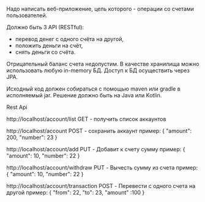 Надо написать веб-приложение, цель которого - операции со счетами пользователей.

Должно быть 3 API (RESTful):
 - перевод денег с одного счёта на другой, 
 - положить деньги на счёт, 
 - снять деньги со счёта. 

Отрицательный баланс счета недопустим.
В качестве хранилища можно использовать любую in-memory БД. 
Доступ к БД осуществить через JPA.

Исходный код должен собираться с помощью maven или gradle в исполняемый jar. 
Решение должно быть на Java или Kotlin. 


Rest Api

http://localhost/account/list GET - получить список аккаунтов

http://localhost/account POST - сохранить аккаунт пример: 
{
    "amount": 200,
    "number": 23
}

http://localhost/account/add PUT - Добавит к счету сумму пример:
{
    "amount": 10,
    "number": 22
}

http://localhost/account/withdraw PUT - Вычесть сумму из счета пример:
{
    "amount": 10,
    "number": 22
}

http://localhost/account/transaction POST - Перевести с одного счета на другой пример:
{
    "from": 22,
    "to": 23,
    "amount" :100
}

